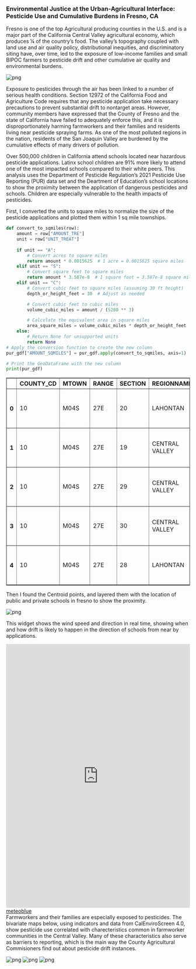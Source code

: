 ### Environmental Justice at the Urban-Agricultural Interface: Pesticide Use and Cumulative Burdens in Fresno, CA

Fresno is one of the top Agricultural producing counties in the U.S. and is a major part of the California Central Valley agricultural economy, which produces ¼ of the country’s food. The valley’s topography coupled with land use and air quality policy, distributional inequities, and discriminatory siting have, over time, led to the exposure of low-income families and small BIPOC farmers to pesticide drift and other cumulative air quality and environmental burdens. 

![png](output_38_0.png)


Exposure to pesticides through the air has been linked to a number of serious health conditions. Section 12972 of the California Food and Agriculture Code requires that any pesticide application take necessary precautions to prevent substantial drift to nontarget areas. However, community members have expressed that the County of Fresno and the state of California have failed to adequately enforce this, and it is disproportionately harming farmworkers and their families and residents living near pesticide spraying farms. As one of the most polluted regions in the nation, residents of the San Joaquin Valley are burdened by the cumulative effects of many drivers of pollution. 

Over 500,000 children in California attend schools located near hazardous pesticide applications. Latinx school children are 91% more likely to attend one of the most impacted schools compared to their white peers. This analysis uses the Department of Pesticide Regulation’s 2021 Pesticide Use Reporting (PUR) data set and the Deartment of Education’s school locations to show the proximity between the application of dangerous pesticides and schools. Children are especially vulnerable to the health impacts of pesticides.  

First, I converted the units to square miles to normalize the size of the pesticide applications and plotted them within 1 sq mile townships. 

```python
def convert_to_sqmiles(row):
    amount = row["AMOUNT_TRE"]
    unit = row["UNIT_TREAT"]
    
    if unit == "A":
        # Convert acres to square miles
        return amount * 0.0015625  # 1 acre = 0.0015625 square miles
    elif unit == "S":
        # Convert square feet to square miles
        return amount * 3.587e-8  # 1 square foot = 3.587e-8 square miles
    elif unit == "C":
        # Convert cubic feet to square miles (assuming 30 ft height)
        depth_or_height_feet = 30  # Adjust as needed

        # Convert cubic feet to cubic miles
        volume_cubic_miles = amount / (5280 ** 3)

        # Calculate the equivalent area in square miles
        area_square_miles = volume_cubic_miles * depth_or_height_feet
    else:
        # Return None for unsupported units
        return None
# Apply the conversion function to create the new column
pur_gdf["AMOUNT_SQMILES"] = pur_gdf.apply(convert_to_sqmiles, axis=1)

# Print the GeoDataFrame with the new column
print(pur_gdf)
```
<table border="1" class="dataframe">
  <thead>
    <tr style="text-align: right;">
      <th></th>
      <th>COUNTY_CD</th>
      <th>MTOWN</th>
      <th>RANGE</th>
      <th>SECTION</th>
      <th>REGIONNAME</th>
      <th>BASE_LN_ME</th>
      <th>TOWNSHIP</th>
      <th>MTRS</th>
      <th>MTR</th>
      <th>CO_MTRS</th>
      <th>REGION</th>
      <th>CO_MTR</th>
      <th>County_CDn</th>
      <th>NAME</th>
      <th>NAMELSAD</th>
      <th>OID_</th>
      <th>ADJUVANT</th>
      <th>YEAR</th>
      <th>DATE</th>
      <th>COUNTY_NAM</th>
      <th>COMTRS</th>
      <th>SITE_NAME</th>
      <th>PRODUCT_NA</th>
      <th>POUNDS_PRO</th>
      <th>CHEMICAL_N</th>
      <th>POUNDS_CHE</th>
      <th>AMOUNT_TRE</th>
      <th>UNIT_TREAT</th>
      <th>AERIAL_GRO</th>
      <th>geometry</th>
      <th>AMOUNT_SQMILES</th>
    </tr>
  </thead>
  <tbody>
    <tr>
      <th>0</th>
      <td>10</td>
      <td>M04S</td>
      <td>27E</td>
      <td>20</td>
      <td>LAHONTAN</td>
      <td>M</td>
      <td>04S</td>
      <td>M04S27E20</td>
      <td>M04S27E</td>
      <td>10M04S27E20</td>
      <td>6</td>
      <td>10M04S27E</td>
      <td>10</td>
      <td>Fresno</td>
      <td>Fresno County</td>
      <td>None</td>
      <td>None</td>
      <td>NaN</td>
      <td>None</td>
      <td>None</td>
      <td>None</td>
      <td>None</td>
      <td>None</td>
      <td>NaN</td>
      <td>None</td>
      <td>NaN</td>
      <td>NaN</td>
      <td>None</td>
      <td>None</td>
      <td>POLYGON ((86163.850 -47413.974, 86191.328 -474...</td>
      <td>NaN</td>
    </tr>
    <tr>
      <th>1</th>
      <td>10</td>
      <td>M04S</td>
      <td>27E</td>
      <td>19</td>
      <td>CENTRAL VALLEY</td>
      <td>M</td>
      <td>04S</td>
      <td>M04S27E19</td>
      <td>M04S27E</td>
      <td>10M04S27E19</td>
      <td>5</td>
      <td>10M04S27E</td>
      <td>10</td>
      <td>Fresno</td>
      <td>Fresno County</td>
      <td>None</td>
      <td>None</td>
      <td>NaN</td>
      <td>None</td>
      <td>None</td>
      <td>None</td>
      <td>None</td>
      <td>None</td>
      <td>NaN</td>
      <td>None</td>
      <td>NaN</td>
      <td>NaN</td>
      <td>None</td>
      <td>None</td>
      <td>POLYGON ((85698.772 -47889.337, 85702.950 -480...</td>
      <td>NaN</td>
    </tr>
    <tr>
      <th>2</th>
      <td>10</td>
      <td>M04S</td>
      <td>27E</td>
      <td>29</td>
      <td>CENTRAL VALLEY</td>
      <td>M</td>
      <td>04S</td>
      <td>M04S27E29</td>
      <td>M04S27E</td>
      <td>10M04S27E29</td>
      <td>5</td>
      <td>10M04S27E</td>
      <td>10</td>
      <td>Fresno</td>
      <td>Fresno County</td>
      <td>None</td>
      <td>None</td>
      <td>NaN</td>
      <td>None</td>
      <td>None</td>
      <td>None</td>
      <td>None</td>
      <td>None</td>
      <td>NaN</td>
      <td>None</td>
      <td>NaN</td>
      <td>NaN</td>
      <td>None</td>
      <td>None</td>
      <td>POLYGON ((85826.745 -48097.511, 87004.884 -480...</td>
      <td>NaN</td>
    </tr>
    <tr>
      <th>3</th>
      <td>10</td>
      <td>M04S</td>
      <td>27E</td>
      <td>30</td>
      <td>CENTRAL VALLEY</td>
      <td>M</td>
      <td>04S</td>
      <td>M04S27E30</td>
      <td>M04S27E</td>
      <td>10M04S27E30</td>
      <td>5</td>
      <td>10M04S27E</td>
      <td>10</td>
      <td>Fresno</td>
      <td>Fresno County</td>
      <td>None</td>
      <td>None</td>
      <td>NaN</td>
      <td>None</td>
      <td>None</td>
      <td>None</td>
      <td>None</td>
      <td>None</td>
      <td>NaN</td>
      <td>None</td>
      <td>NaN</td>
      <td>NaN</td>
      <td>None</td>
      <td>None</td>
      <td>POLYGON ((85492.147 -48100.514, 85702.950 -480...</td>
      <td>NaN</td>
    </tr>
    <tr>
      <th>4</th>
      <td>10</td>
      <td>M04S</td>
      <td>27E</td>
      <td>28</td>
      <td>LAHONTAN</td>
      <td>M</td>
      <td>04S</td>
      <td>M04S27E28</td>
      <td>M04S27E</td>
      <td>10M04S27E28</td>
      <td>6</td>
      <td>10M04S27E</td>
      <td>10</td>
      <td>Fresno</td>
      <td>Fresno County</td>
      <td>None</td>
      <td>None</td>
      <td>NaN</td>
      <td>None</td>
      <td>None</td>
      <td>None</td>
      <td>None</td>
      <td>None</td>
      <td>NaN</td>
      <td>None</td>
      <td>NaN</td>
      <td>NaN</td>
      <td>None</td>
      <td>None</td>
      <td>POLYGON ((89043.287 -49493.042, 89047.876 -496...</td>
      <td>NaN</td>
    </tr>
  </tbody>
</table>
</div>

Then I found the Centroid points, and layered them with the location of public and private schools in fresno to show the proximity. 


![png](output_32_0.png)
    
This widget shows the wind speed and direction in real time, showing when and how drift is likely to happen in the direction of schools from near by applications. 

<iframe src="https://www.meteoblue.com/en/weather/maps/widget/fresno_united-states_5350937?windAnimation=0&windAnimation=1&gust=0&gust=1&satellite=0&satellite=1&cloudsAndPrecipitation=0&cloudsAndPrecipitation=1&temperature=0&temperature=1&sunshine=0&sunshine=1&extremeForecastIndex=0&extremeForecastIndex=1&geoloc=fixed&tempunit=C&windunit=km%252Fh&lengthunit=metric&zoom=5&autowidth=auto"  frameborder="0" scrolling="NO" allowtransparency="true" sandbox="allow-same-origin allow-scripts allow-popups allow-popups-to-escape-sandbox" style="width: 100%; height: 720px"></iframe><div><!-- DO NOT REMOVE THIS LINK --><a href="https://www.meteoblue.com/en/weather/maps/fresno_united-states_5350937?utm_source=weather_widget&utm_medium=linkus&utm_content=map&utm_campaign=Weather%2BWidget" target="_blank" rel="noopener">meteoblue</a></div>
Farmworkers and their families are especially exposed to pesticides. The bivariate maps below, using indicators and data from CalEnviroScreen 4.0, show pesticide use correlated with charecteristics common in farmworker communities in the Central Valley. Many of these characteristics also serve as barriers to reporting, which is the main way the County Agricultural Commisioners find out about pesticide drift instances.

![png](output_42_0.png)
![png](output_43_0.png)
![png](output_44_0.png)

